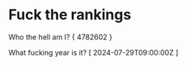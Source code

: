 # Fuck the rankings

Who the hell am I?
{ 4782602 }

What fucking year is it?
[ 2024-07-29T09:00:00Z ]
